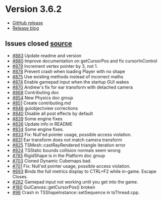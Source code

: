 # Version 3.6.2

* [GitHub release](https://github.com/GarageGames/Torque3D/releases/tag/v3.6.2)
* [Release blog](http://www.garagegames.com/community/blogs/view/22883)

## Issues closed [source](https://github.com/GarageGames/Torque3D/issues?q=milestone%3A3.6.2+is%3Aclosed) <a href="#toc0" id="toc0"></a>

* [#883](https://github.com/GarageGames/Torque3D/pull/883) Update readme and version
* [#880](https://github.com/GarageGames/Torque3D/pull/880) Improve documentation on getCursorPos and fix cursorInControl
* [#879](https://github.com/GarageGames/Torque3D/pull/879) Increment vertex pointer by 3, not 1.
* [#878](https://github.com/GarageGames/Torque3D/pull/878) Prevent crash when loading Player with no shape
* [#875](https://github.com/GarageGames/Torque3D/pull/875) Use existing methods instead of incorrect maths
* [#874](https://github.com/GarageGames/Torque3D/pull/874) Enable gamepad input when the startup GUI wakes
* [#870](https://github.com/GarageGames/Torque3D/pull/870) Andrew's fix for ear transform with detached camera
* [#868](https://github.com/GarageGames/Torque3D/pull/868) Contributing doc
* [#854](https://github.com/GarageGames/Torque3D/pull/854) New Physics doc group
* [#851](https://github.com/GarageGames/Torque3D/issues/851) Create contributing.md
* [#846](https://github.com/GarageGames/Torque3D/pull/846) guiobjectview corrections
* [#840](https://github.com/GarageGames/Torque3D/pull/840) Disable all post effects by default
* [#839](https://github.com/GarageGames/Torque3D/pull/839) Some engine fixes
* [#836](https://github.com/GarageGames/Torque3D/issues/836) Update info in README
* [#834](https://github.com/GarageGames/Torque3D/pull/834) Some engine fixes.
* [#833](https://github.com/GarageGames/Torque3D/pull/833) Fix: Null'ed pointer usage, possible access violation.
* [#831](https://github.com/GarageGames/Torque3D/issues/831) Ear transform does not match camera transform
* [#825](https://github.com/GarageGames/Torque3D/issues/825) TSMesh::castRayRendered triangle iteration error
* [#824](https://github.com/GarageGames/Torque3D/issues/824) TSStatic bounds collision normals seem wrong
* [#765](https://github.com/GarageGames/Torque3D/issues/765) RigidShape is in the Platform doc group
* [#703](https://github.com/GarageGames/Torque3D/pull/703) Cloned Dynamic Cubemaps bad.
* [#701](https://github.com/GarageGames/Torque3D/pull/701) Fix: Null'ed pointer usage, possible access violation.
* [#693](https://github.com/GarageGames/Torque3D/pull/693) Binds the full metrics display to CTRL+F2 while in-game. Escape Closes.
* [#262](https://github.com/GarageGames/Torque3D/issues/262) Gamepad input not working until you get into the game.
* [#180](https://github.com/GarageGames/Torque3D/issues/180) GuiCanvas::getCursorPos() broken
* [#98](https://github.com/GarageGames/Torque3D/issues/98) Crash in TSShapeInstance::setSequence in tsThread.cpp.
